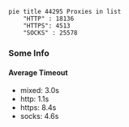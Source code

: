 
```mermaid
pie title 44295 Proxies in list
    "HTTP" : 18136
    "HTTPS": 4513
    "SOCKS" : 25578
```

### Some Info
#### Average Timeout

- mixed: 3.0s
- http: 1.1s
- https: 8.4s
- socks: 4.6s